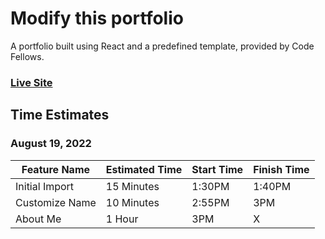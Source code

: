 # Modify this portfolio
A portfolio built using React and a predefined template, provided by Code Fellows.
### [Live Site](https://shepleysound-react-portfolio.netlify.app/)

## Time Estimates

### August 19, 2022

| Feature Name | Estimated Time | Start Time | Finish Time |
| ------------ | -------------- | ---------- | ----------- |
| Initial Import | 15 Minutes | 1:30PM | 1:40PM |
| Customize Name | 10 Minutes | 2:55PM | 3PM |
| About Me | 1 Hour | 3PM | X |

